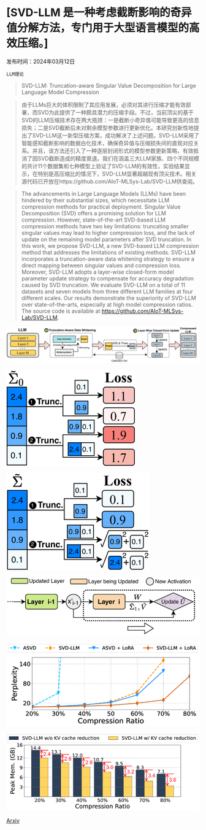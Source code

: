 # [SVD-LLM 是一种考虑截断影响的奇异值分解方法，专门用于大型语言模型的高效压缩。]

发布时间：2024年03月12日

`LLM理论`

> SVD-LLM: Truncation-aware Singular Value Decomposition for Large Language Model Compression

> 由于LLMs巨大的体积限制了其应用发展，必须对其进行压缩才能有效部署，而SVD为此提供了一种颇具潜力的压缩手段。不过，当前顶尖的基于SVD的LLM压缩技术存在两大瓶颈：一是截断小奇异值可能导致更高的信息损失；二是SVD截断后未对剩余模型参数进行更新优化。本研究创新性地提出了SVD-LLM这一新型压缩方案，成功解决了上述问题。SVD-LLM采用了智能感知截断影响的数据白化技术，确保奇异值与压缩损失间的直观对应关系。并且，该方法还引入了一种逐层封闭形式的模型参数更新策略，有效抵消了因SVD截断造成的精度衰退。我们在涵盖三大LLM家族、四个不同规模的共计11个数据集和七种模型上验证了SVD-LLM的有效性，实验结果显示，在特别是高压缩比的情况下，SVD-LLM显著超越现有顶尖技术。相关源代码已开放在https://github.com/AIoT-MLSys-Lab/SVD-LLM供查阅。

> The advancements in Large Language Models (LLMs) have been hindered by their substantial sizes, which necessitate LLM compression methods for practical deployment. Singular Value Decomposition (SVD) offers a promising solution for LLM compression. However, state-of-the-art SVD-based LLM compression methods have two key limitations: truncating smaller singular values may lead to higher compression loss, and the lack of update on the remaining model parameters after SVD truncation. In this work, we propose SVD-LLM, a new SVD-based LLM compression method that addresses the limitations of existing methods. SVD-LLM incorporates a truncation-aware data whitening strategy to ensure a direct mapping between singular values and compression loss. Moreover, SVD-LLM adopts a layer-wise closed-form model parameter update strategy to compensate for accuracy degradation caused by SVD truncation. We evaluate SVD-LLM on a total of 11 datasets and seven models from three different LLM families at four different scales. Our results demonstrate the superiority of SVD-LLM over state-of-the-arts, especially at high model compression ratios. The source code is available at https://github.com/AIoT-MLSys-Lab/SVD-LLM.

![SVD-LLM 是一种考虑截断影响的奇异值分解方法，专门用于大型语言模型的高效压缩。](../../../paper_images/2403.07378/x1.png)

![SVD-LLM 是一种考虑截断影响的奇异值分解方法，专门用于大型语言模型的高效压缩。](../../../paper_images/2403.07378/x2.png)

![SVD-LLM 是一种考虑截断影响的奇异值分解方法，专门用于大型语言模型的高效压缩。](../../../paper_images/2403.07378/x3.png)

![SVD-LLM 是一种考虑截断影响的奇异值分解方法，专门用于大型语言模型的高效压缩。](../../../paper_images/2403.07378/x4.png)

![SVD-LLM 是一种考虑截断影响的奇异值分解方法，专门用于大型语言模型的高效压缩。](../../../paper_images/2403.07378/x5.png)

![SVD-LLM 是一种考虑截断影响的奇异值分解方法，专门用于大型语言模型的高效压缩。](../../../paper_images/2403.07378/x6.png)

[Arxiv](https://arxiv.org/abs/2403.07378)